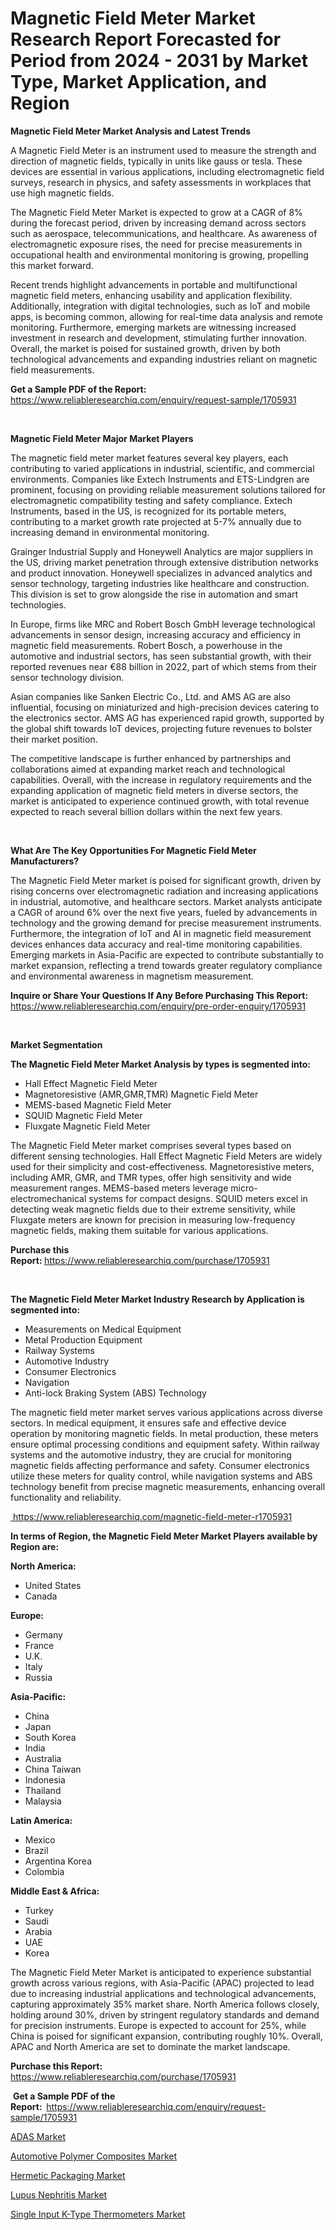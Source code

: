 <p><h1>Magnetic Field Meter Market Research Report Forecasted for Period from 2024 -  2031 by Market Type, Market Application, and Region</h1></p><p><strong>Magnetic Field Meter Market Analysis and Latest Trends</strong></p>
<p><p>A Magnetic Field Meter is an instrument used to measure the strength and direction of magnetic fields, typically in units like gauss or tesla. These devices are essential in various applications, including electromagnetic field surveys, research in physics, and safety assessments in workplaces that use high magnetic fields.</p><p>The Magnetic Field Meter Market is expected to grow at a CAGR of 8% during the forecast period, driven by increasing demand across sectors such as aerospace, telecommunications, and healthcare. As awareness of electromagnetic exposure rises, the need for precise measurements in occupational health and environmental monitoring is growing, propelling this market forward. </p><p>Recent trends highlight advancements in portable and multifunctional magnetic field meters, enhancing usability and application flexibility. Additionally, integration with digital technologies, such as IoT and mobile apps, is becoming common, allowing for real-time data analysis and remote monitoring. Furthermore, emerging markets are witnessing increased investment in research and development, stimulating further innovation. Overall, the market is poised for sustained growth, driven by both technological advancements and expanding industries reliant on magnetic field measurements.</p></p>
<p><strong>Get a Sample PDF of the Report:&nbsp;</strong> <a href="https://www.reliableresearchiq.com/enquiry/request-sample/1705931?utm_campaign=1782&utm_medium=2&utm_source=Github&utm_content=ia&utm_term=21102024&utm_id=magnetic-field-meter">https://www.reliableresearchiq.com/enquiry/request-sample/1705931</a></p>
<p>&nbsp;</p>
<p><strong>Magnetic Field Meter Major Market Players</strong></p>
<p><p>The magnetic field meter market features several key players, each contributing to varied applications in industrial, scientific, and commercial environments. Companies like Extech Instruments and ETS-Lindgren are prominent, focusing on providing reliable measurement solutions tailored for electromagnetic compatibility testing and safety compliance. Extech Instruments, based in the US, is recognized for its portable meters, contributing to a market growth rate projected at 5-7% annually due to increasing demand in environmental monitoring.</p><p>Grainger Industrial Supply and Honeywell Analytics are major suppliers in the US, driving market penetration through extensive distribution networks and product innovation. Honeywell specializes in advanced analytics and sensor technology, targeting industries like healthcare and construction. This division is set to grow alongside the rise in automation and smart technologies.</p><p>In Europe, firms like MRC and Robert Bosch GmbH leverage technological advancements in sensor design, increasing accuracy and efficiency in magnetic field measurements. Robert Bosch, a powerhouse in the automotive and industrial sectors, has seen substantial growth, with their reported revenues near €88 billion in 2022, part of which stems from their sensor technology division.</p><p>Asian companies like Sanken Electric Co., Ltd. and AMS AG are also influential, focusing on miniaturized and high-precision devices catering to the electronics sector. AMS AG has experienced rapid growth, supported by the global shift towards IoT devices, projecting future revenues to bolster their market position.</p><p>The competitive landscape is further enhanced by partnerships and collaborations aimed at expanding market reach and technological capabilities. Overall, with the increase in regulatory requirements and the expanding application of magnetic field meters in diverse sectors, the market is anticipated to experience continued growth, with total revenue expected to reach several billion dollars within the next few years.</p></p>
<p>&nbsp;</p>
<p><strong>What Are The Key Opportunities For Magnetic Field Meter Manufacturers?</strong></p>
<p><p>The Magnetic Field Meter market is poised for significant growth, driven by rising concerns over electromagnetic radiation and increasing applications in industrial, automotive, and healthcare sectors. Market analysts anticipate a CAGR of around 6% over the next five years, fueled by advancements in technology and the growing demand for precise measurement instruments. Furthermore, the integration of IoT and AI in magnetic field measurement devices enhances data accuracy and real-time monitoring capabilities. Emerging markets in Asia-Pacific are expected to contribute substantially to market expansion, reflecting a trend towards greater regulatory compliance and environmental awareness in magnetism measurement.</p></p>
<p><strong>Inquire or Share Your Questions If Any Before Purchasing This Report:</strong> <a href="https://www.reliableresearchiq.com/enquiry/pre-order-enquiry/1705931?utm_campaign=1782&utm_medium=2&utm_source=Github&utm_content=ia&utm_term=21102024&utm_id=magnetic-field-meter">https://www.reliableresearchiq.com/enquiry/pre-order-enquiry/1705931</a></p>
<p>&nbsp;</p>
<p><strong>Market Segmentation</strong></p>
<p><strong>The Magnetic Field Meter Market Analysis by types is segmented into:</strong></p>
<p><ul><li>Hall Effect Magnetic Field Meter</li><li>Magnetoresistive (AMR,GMR,TMR) Magnetic Field Meter</li><li>MEMS-based Magnetic Field Meter</li><li>SQUID Magnetic Field Meter</li><li>Fluxgate Magnetic Field Meter</li></ul></p>
<p><p>The Magnetic Field Meter market comprises several types based on different sensing technologies. Hall Effect Magnetic Field Meters are widely used for their simplicity and cost-effectiveness. Magnetoresistive meters, including AMR, GMR, and TMR types, offer high sensitivity and wide measurement ranges. MEMS-based meters leverage micro-electromechanical systems for compact designs. SQUID meters excel in detecting weak magnetic fields due to their extreme sensitivity, while Fluxgate meters are known for precision in measuring low-frequency magnetic fields, making them suitable for various applications.</p></p>
<p><strong>Purchase this Report:&nbsp;</strong><a href="https://www.reliableresearchiq.com/purchase/1705931?utm_campaign=1782&utm_medium=2&utm_source=Github&utm_content=ia&utm_term=21102024&utm_id=magnetic-field-meter">https://www.reliableresearchiq.com/purchase/1705931</a></p>
<p>&nbsp;</p>
<p><strong>The Magnetic Field Meter Market Industry Research by Application is segmented into:</strong></p>
<p><ul><li>Measurements on Medical Equipment</li><li>Metal Production Equipment</li><li>Railway Systems</li><li>Automotive Industry</li><li>Consumer Electronics</li><li>Navigation</li><li>Anti-lock Braking System (ABS) Technology</li></ul></p>
<p><p>The magnetic field meter market serves various applications across diverse sectors. In medical equipment, it ensures safe and effective device operation by monitoring magnetic fields. In metal production, these meters ensure optimal processing conditions and equipment safety. Within railway systems and the automotive industry, they are crucial for monitoring magnetic fields affecting performance and safety. Consumer electronics utilize these meters for quality control, while navigation systems and ABS technology benefit from precise magnetic measurements, enhancing overall functionality and reliability.</p></p>
<p><a href="https://www.reliableresearchiq.com/magnetic-field-meter-r1705931?utm_campaign=1782&utm_medium=2&utm_source=Github&utm_content=ia&utm_term=21102024&utm_id=magnetic-field-meter">&nbsp;https://www.reliableresearchiq.com/magnetic-field-meter-r1705931</a></p>
<p><strong>In terms of Region, the Magnetic Field Meter Market Players available by Region are:</strong></p>
<p>
    <p> <strong> North America: </strong>
        <ul>
            <li>United States</li>
            <li>Canada</li>
        </ul>
        </p> 
    <p> <strong> Europe: </strong>
        <ul>
            <li>Germany</li>
            <li>France</li>
            <li>U.K.</li>
            <li>Italy</li>
            <li>Russia</li>
        </ul>
        </p> 
    <p> <strong> Asia-Pacific: </strong>
        <ul>
            <li>China</li>
            <li>Japan</li>
            <li>South Korea</li>
            <li>India</li>
            <li>Australia</li>
            <li>China Taiwan</li>
            <li>Indonesia</li>
            <li>Thailand</li>
            <li>Malaysia</li>
        </ul>
        </p> 
    <p> <strong> Latin America: </strong>
        <ul>
            <li>Mexico</li>
            <li>Brazil</li>
            <li>Argentina Korea</li>
            <li>Colombia</li>
        </ul>
        </p> 
    <p> <strong> Middle East & Africa: </strong>
        <ul>
            <li>Turkey</li>
            <li>Saudi</li>
            <li>Arabia</li>
            <li>UAE</li>
            <li>Korea</li>
        </ul>
    </p>
    </p>
<p><p>The Magnetic Field Meter Market is anticipated to experience substantial growth across various regions, with Asia-Pacific (APAC) projected to lead due to increasing industrial applications and technological advancements, capturing approximately 35% market share. North America follows closely, holding around 30%, driven by stringent regulatory standards and demand for precision instruments. Europe is expected to account for 25%, while China is poised for significant expansion, contributing roughly 10%. Overall, APAC and North America are set to dominate the market landscape.</p></p>
<p><strong>Purchase this Report: </strong><a href="https://www.reliableresearchiq.com/purchase/1705931?utm_campaign=1782&utm_medium=2&utm_source=Github&utm_content=ia&utm_term=21102024&utm_id=magnetic-field-meter">https://www.reliableresearchiq.com/purchase/1705931</a></p>
<p>&nbsp;<strong>Get a Sample PDF of the Report:&nbsp;&nbsp;</strong><a href="https://www.reliableresearchiq.com/enquiry/request-sample/1705931?utm_campaign=1782&utm_medium=2&utm_source=Github&utm_content=ia&utm_term=21102024&utm_id=magnetic-field-meter">https://www.reliableresearchiq.com/enquiry/request-sample/1705931</a></p>
<p><strong></strong></p>
<p><p><a href="https://www.linkedin.com/pulse/evolution-adas-market-key-shifts-from-2024-2031-genius-market-fh4sf?utm_campaign=1782&utm_medium=2&utm_source=Github&utm_content=ia&utm_term=21102024&utm_id=magnetic-field-meter">ADAS Market</a></p><p><a href="https://www.linkedin.com/pulse/global-automotive-polymer-composites-market-opportunities-challenges2024-mqz6f?utm_campaign=1782&utm_medium=2&utm_source=Github&utm_content=ia&utm_term=21102024&utm_id=magnetic-field-meter">Automotive Polymer Composites Market</a></p><p><a href="https://www.linkedin.com/pulse/future-trends-global-hermetic-packaging-market-insights-kbsdf?utm_campaign=1782&utm_medium=2&utm_source=Github&utm_content=ia&utm_term=21102024&utm_id=magnetic-field-meter">Hermetic Packaging Market</a></p><p><a href="https://www.linkedin.com/pulse/lupus-nephritis-market-revolution-2024-2031-trends-shaping-bngaf?utm_campaign=1782&utm_medium=2&utm_source=Github&utm_content=ia&utm_term=21102024&utm_id=magnetic-field-meter">Lupus Nephritis Market</a></p><p><a href="https://github.com/GenaGaines34/Market-Research-Report-List-1/blob/main/single-input-k-type-thermometers-market.md?utm_campaign=1782&utm_medium=2&utm_source=Github&utm_content=ia&utm_term=21102024&utm_id=magnetic-field-meter">Single Input K-Type Thermometers Market</a></p></p>